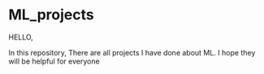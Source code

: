 # ML_projects
HELLO,

In this repository, There are all projects I have done about ML. I hope they will be helpful for everyone
